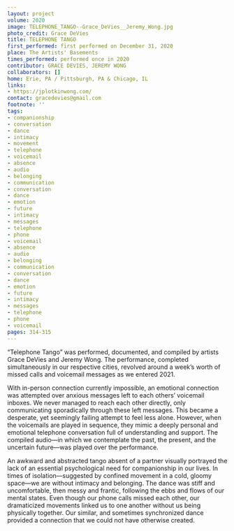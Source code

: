 ```yaml
---
layout: project
volume: 2020
image: TELEPHONE_TANGO--Grace_DeVies__Jeremy_Wong.jpg
photo_credit: Grace DeVies
title: TELEPHONE TANGO
first_performed: first performed on December 31, 2020
place: The Artists' Basements
times_performed: performed once in 2020
contributor: GRACE DEVIES, JEREMY WONG
collaborators: []
home: Erie, PA / Pittsburgh, PA & Chicago, IL
links:
- https://jplotkinwong.com/
contact: gracedevies@gmail.com
footnote: ''
tags:
- companionship
- conversation
- dance
- intimacy
- movement
- telephone
- voicemail
- absence
- audio
- belonging
- communication
- conversation
- dance
- emotion
- future
- intimacy
- messages
- telephone
- phone
- voicemail
- absence
- audio
- belonging
- communication
- conversation
- dance
- emotion
- future
- intimacy
- messages
- telephone
- phone
- voicemail
pages: 314-315
---
```


“Telephone Tango” was performed, documented, and compiled by artists Grace DeVies and Jeremy Wong. The performance, completed simultaneously in our respective cities, revolved around a week’s worth of missed calls and voicemail messages as we entered 2021.

With in-person connection currently impossible, an emotional connection was attempted over anxious messages left to each others’ voicemail inboxes. We never managed to reach each other directly, only communicating sporadically through these left messages. This became a desperate, yet seemingly failing attempt to feel less alone. However, when the voicemails are played in sequence, they mimic a deeply personal and emotional telephone conversation full of understanding and support. The compiled audio—in which we contemplate the past, the present, and the uncertain future—was played over the performance.

An awkward and abstracted tango absent of a partner visually portrayed the lack of an essential psychological need for companionship in our lives. In times of isolation—suggested by confined movement in a cold, gloomy space—we are without intimacy and belonging. The dance was stiff and uncomfortable, then messy and frantic, following the ebbs and flows of our mental states. Even though our phone calls missed each other, our dramaticized movements linked us to one another without us being physically together. Our similar, and sometimes synchronized dance provided a connection that we could not have otherwise created.
